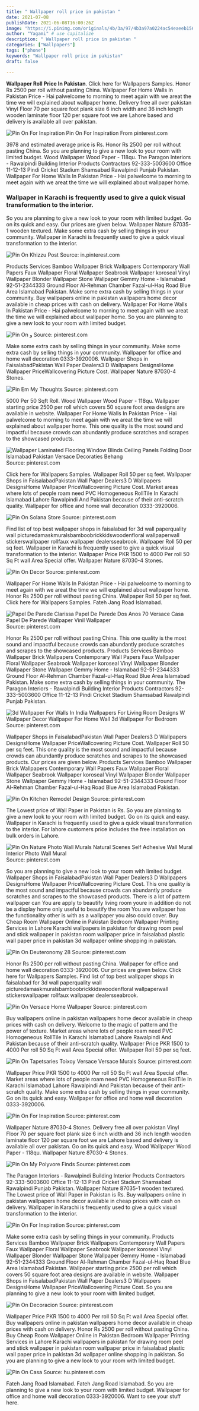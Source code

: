 ```yaml
---
title: " Wallpaper roll price in pakistan "
date: 2021-07-08
publishDate: 2021-06-08T16:00:26Z
image: "https://i.pinimg.com/originals/4b/3a/97/4b3a97a0224ac54eaeeb156635c95105.jpg"
author: "Yagami" # use capitalize
description: " Wallpaper roll price in pakistan "
categories: ["Wallpapers"]
tags: ["phone"]
keywords: "Wallpaper roll price in pakistan"
draft: false

---
```



**Wallpaper Roll Price In Pakistan**. Click here for Wallpapers Samples. Honor Rs 2500 per roll without pasting China. Wallpaper For Home Walls In Pakistan Price - Hai palwelcome to morning to meet again with we areat the time we will explained about wallpaper home. Delivery free all over pakistan Vinyl Floor 70 per square foot plank size 6 inch width and 36 inch length wooden laminate floor 120 per square foot we are Lahore based and delivery is available all over pakistan.

![Pin On For Inspiration](https://i.pinimg.com/600x315/6c/f0/0e/6cf00e0fd4dd7649e0c58529d82573d8.jpg "Pin On For Inspiration")
Pin On For Inspiration From pinterest.com


3978 and estimated average price is Rs. Honor Rs 2500 per roll without pasting China. So you are planning to give a new look to your room with limited budget. Wood Wallpaper Wood Paper - 118qu. The Paragon Interiors - Rawalpindi Building Interior Products Contractors 92-333-5003600 Office 11-12-13 Pindi Cricket Stadium Shamsabad Rawalpindi Punjab Pakistan. Wallpaper For Home Walls In Pakistan Price - Hai palwelcome to morning to meet again with we areat the time we will explained about wallpaper home.

### Wallpaper in Karachi is frequently used to give a quick visual transformation to the interior.

So you are planning to give a new look to your room with limited budget. Go on its quick and easy. Our prices are given below. Wallpaper Nature 87035-1 wooden textured. Make some extra cash by selling things in your community. Wallpaper in Karachi is frequently used to give a quick visual transformation to the interior.


![Pin On Khizzu Post](https://i.pinimg.com/originals/59/a5/14/59a514e2969e83888649cba3eac9d478.png "Pin On Khizzu Post")
Source: in.pinterest.com

Products Services Bamboo Wallpaper Brick Wallpapers Contemporary Wall Papers Faux Wallpaper Floral Wallpaper Seabrook Wallpaper koroseal Vinyl Wallpaper Blonder Wallpaper Stone Wallpaper Gemmy Home - Islamabad 92-51-2344333 Ground Floor Al-Rehman Chamber Fazal-ul-Haq Road Blue Area Islamabad Pakistan. Make some extra cash by selling things in your community. Buy wallpapers online in pakistan wallpapers home decor available in cheap prices with cash on delivery. Wallpaper For Home Walls In Pakistan Price - Hai palwelcome to morning to meet again with we areat the time we will explained about wallpaper home. So you are planning to give a new look to your room with limited budget.

![Pin On و](https://i.pinimg.com/564x/2f/6b/e3/2f6be31de68e15e90150003e6a373c70.jpg "Pin On و")
Source: pinterest.com

Make some extra cash by selling things in your community. Make some extra cash by selling things in your community. Wallpaper for office and home wall decoration 0333-3920006. Wallpaper Shops in FaisalabadPakistan Wall Paper Dealers3 D Wallpapers DesignsHome Wallpaper PriceWallcovering Picture Cost. Wallpaper Nature 87030-4 Stones.

![Pin Em My Thoughts](https://i.pinimg.com/originals/73/8f/8e/738f8eb0055f2c20d873618d2f74437a.png "Pin Em My Thoughts")
Source: pinterest.com

5000 Per 50 Sqft Roll. Wood Wallpaper Wood Paper - 118qu. Wallpaper starting price 2500 per roll which covers 50 square foot area designs are available in website. Wallpaper For Home Walls In Pakistan Price - Hai palwelcome to morning to meet again with we areat the time we will explained about wallpaper home. This one quality is the most sound and impactful because crowds can abundantly produce scratches and scrapes to the showcased products.

![Wallpaper Laminated Flooring Window Blinds Ceiling Panels Folding Door Islamabad Pakistan Versace Decoraties Behang](https://i.pinimg.com/originals/86/25/a5/8625a512cbc02e6dcba0f8beab29fe44.jpg "Wallpaper Laminated Flooring Window Blinds Ceiling Panels Folding Door Islamabad Pakistan Versace Decoraties Behang")
Source: pinterest.com

Click here for Wallpapers Samples. Wallpaper Roll 50 per sq feet. Wallpaper Shops in FaisalabadPakistan Wall Paper Dealers3 D Wallpapers DesignsHome Wallpaper PriceWallcovering Picture Cost. Market areas where lots of people roam need PVC Homogeneous RollTile In Karachi Islamabad Lahore Rawalpindi And Pakistan because of their anti-scratch quality. Wallpaper for office and home wall decoration 0333-3920006.

![Pin On Solana Store](https://i.pinimg.com/736x/3a/32/dd/3a32ddc96f8d298b35804bbcc98895ac.jpg "Pin On Solana Store")
Source: pinterest.com

Find list of top best wallpaper shops in faisalabad for 3d wall paperquality wall picturedamaskmuralsbamboobrickkidswoodenfloral wallpaperwall stickerswallpaper rollfaux wallpaper dealersseabrook. Wallpaper Roll 50 per sq feet. Wallpaper in Karachi is frequently used to give a quick visual transformation to the interior. Wallpaper Price PKR 1500 to 4000 Per roll 50 Sq Ft wall Area Special offer. Wallpaper Nature 87030-4 Stones.

![Pin On Decor](https://i.pinimg.com/originals/dc/6d/e7/dc6de721df268eed98d366ea8679e10f.jpg "Pin On Decor")
Source: pinterest.com

Wallpaper For Home Walls In Pakistan Price - Hai palwelcome to morning to meet again with we areat the time we will explained about wallpaper home. Honor Rs 2500 per roll without pasting China. Wallpaper Roll 50 per sq feet. Click here for Wallpapers Samples. Fateh Jang Road Islamabad.

![Papel De Parede Clarissa Papel De Parede Dos Anos 70 Versace Casa Papel De Parede Wallpaper Vinil Wallpaper](https://i.pinimg.com/564x/f3/3c/4f/f33c4fbf00f2f21bdfe0a9b9c48abc71.jpg "Papel De Parede Clarissa Papel De Parede Dos Anos 70 Versace Casa Papel De Parede Wallpaper Vinil Wallpaper")
Source: pinterest.com

Honor Rs 2500 per roll without pasting China. This one quality is the most sound and impactful because crowds can abundantly produce scratches and scrapes to the showcased products. Products Services Bamboo Wallpaper Brick Wallpapers Contemporary Wall Papers Faux Wallpaper Floral Wallpaper Seabrook Wallpaper koroseal Vinyl Wallpaper Blonder Wallpaper Stone Wallpaper Gemmy Home - Islamabad 92-51-2344333 Ground Floor Al-Rehman Chamber Fazal-ul-Haq Road Blue Area Islamabad Pakistan. Make some extra cash by selling things in your community. The Paragon Interiors - Rawalpindi Building Interior Products Contractors 92-333-5003600 Office 11-12-13 Pindi Cricket Stadium Shamsabad Rawalpindi Punjab Pakistan.

![3d Wallpaper For Walls In India Wallpapers For Living Room Designs W Wallpaper Decor Wallpaper For Home Wall 3d Wallpaper For Bedroom](https://i.ytimg.com/vi/ljTh6qZ8I2o/maxresdefault.jpg "3d Wallpaper For Walls In India Wallpapers For Living Room Designs W Wallpaper Decor Wallpaper For Home Wall 3d Wallpaper For Bedroom")
Source: pinterest.com

Wallpaper Shops in FaisalabadPakistan Wall Paper Dealers3 D Wallpapers DesignsHome Wallpaper PriceWallcovering Picture Cost. Wallpaper Roll 50 per sq feet. This one quality is the most sound and impactful because crowds can abundantly produce scratches and scrapes to the showcased products. Our prices are given below. Products Services Bamboo Wallpaper Brick Wallpapers Contemporary Wall Papers Faux Wallpaper Floral Wallpaper Seabrook Wallpaper koroseal Vinyl Wallpaper Blonder Wallpaper Stone Wallpaper Gemmy Home - Islamabad 92-51-2344333 Ground Floor Al-Rehman Chamber Fazal-ul-Haq Road Blue Area Islamabad Pakistan.

![Pin On Kitchen Remodel Design](https://i.pinimg.com/originals/f7/16/99/f7169914ddc6e3f78fbe592281868470.jpg "Pin On Kitchen Remodel Design")
Source: pinterest.com

The Lowest price of Wall Paper in Pakistan is Rs. So you are planning to give a new look to your room with limited budget. Go on its quick and easy. Wallpaper in Karachi is frequently used to give a quick visual transformation to the interior. For lahore customers price includes the free installation on bulk orders in Lahore.

![Pin On Nature Photo Wall Murals Natural Scenes Self Adhesive Wall Mural Interior Photo Wall Mural](https://i.pinimg.com/originals/52/45/d5/5245d5e9d099274c22ec03fca783364d.jpg "Pin On Nature Photo Wall Murals Natural Scenes Self Adhesive Wall Mural Interior Photo Wall Mural")
Source: pinterest.com

So you are planning to give a new look to your room with limited budget. Wallpaper Shops in FaisalabadPakistan Wall Paper Dealers3 D Wallpapers DesignsHome Wallpaper PriceWallcovering Picture Cost. This one quality is the most sound and impactful because crowds can abundantly produce scratches and scrapes to the showcased products. There is a lot of pattern wallpaper can You are apply to beautify living room youre in addition do not be a display home only useful to beautify the room You are wallpaper has the functionality other is with as a wallpaper you also could cover. Buy Cheap Room Wallpaper Online in Pakistan Bedroom Wallpaper Printing Services in Lahore Karachi wallpapers in pakistan for drawing room peel and stick wallpaper in pakistan room wallpaper price in faisalabad plastic wall paper price in pakistan 3d wallpaper online shopping in pakistan.

![Pin On Deuteronomy 28](https://i.pinimg.com/474x/94/c0/e7/94c0e7b515c364f23584e24e4662bd20.jpg "Pin On Deuteronomy 28")
Source: pinterest.com

Honor Rs 2500 per roll without pasting China. Wallpaper for office and home wall decoration 0333-3920006. Our prices are given below. Click here for Wallpapers Samples. Find list of top best wallpaper shops in faisalabad for 3d wall paperquality wall picturedamaskmuralsbamboobrickkidswoodenfloral wallpaperwall stickerswallpaper rollfaux wallpaper dealersseabrook.

![Pin On Versace Home Wallpaper](https://i.pinimg.com/564x/79/df/27/79df27fad24d8926010cb24608ec55b3.jpg "Pin On Versace Home Wallpaper")
Source: pinterest.com

Buy wallpapers online in pakistan wallpapers home decor available in cheap prices with cash on delivery. Welcome to the magic of pattern and the power of texture. Market areas where lots of people roam need PVC Homogeneous RollTile In Karachi Islamabad Lahore Rawalpindi And Pakistan because of their anti-scratch quality. Wallpaper Price PKR 1500 to 4000 Per roll 50 Sq Ft wall Area Special offer. Wallpaper Roll 50 per sq feet.

![Pin On Tapetsaries Toixoy Versace Versace Murals](https://i.pinimg.com/originals/c7/c6/22/c7c62243bf2d89cba5e660397742198c.jpg "Pin On Tapetsaries Toixoy Versace Versace Murals")
Source: pinterest.com

Wallpaper Price PKR 1500 to 4000 Per roll 50 Sq Ft wall Area Special offer. Market areas where lots of people roam need PVC Homogeneous RollTile In Karachi Islamabad Lahore Rawalpindi And Pakistan because of their anti-scratch quality. Make some extra cash by selling things in your community. Go on its quick and easy. Wallpaper for office and home wall decoration 0333-3920006.

![Pin On For Inspiration](https://i.pinimg.com/736x/10/a7/48/10a748a73246b5fe7e1540277c55173f.jpg "Pin On For Inspiration")
Source: pinterest.com

Wallpaper Nature 87030-4 Stones. Delivery free all over pakistan Vinyl Floor 70 per square foot plank size 6 inch width and 36 inch length wooden laminate floor 120 per square foot we are Lahore based and delivery is available all over pakistan. Go on its quick and easy. Wood Wallpaper Wood Paper - 118qu. Wallpaper Nature 87030-4 Stones.

![Pin On My Polyvore Finds](https://i.pinimg.com/originals/b4/c9/16/b4c91642c7413cac3a7702b5240fb091.jpg "Pin On My Polyvore Finds")
Source: pinterest.com

The Paragon Interiors - Rawalpindi Building Interior Products Contractors 92-333-5003600 Office 11-12-13 Pindi Cricket Stadium Shamsabad Rawalpindi Punjab Pakistan. Wallpaper Nature 87035-1 wooden textured. The Lowest price of Wall Paper in Pakistan is Rs. Buy wallpapers online in pakistan wallpapers home decor available in cheap prices with cash on delivery. Wallpaper in Karachi is frequently used to give a quick visual transformation to the interior.

![Pin On For Inspiration](https://i.pinimg.com/600x315/6c/f0/0e/6cf00e0fd4dd7649e0c58529d82573d8.jpg "Pin On For Inspiration")
Source: pinterest.com

Make some extra cash by selling things in your community. Products Services Bamboo Wallpaper Brick Wallpapers Contemporary Wall Papers Faux Wallpaper Floral Wallpaper Seabrook Wallpaper koroseal Vinyl Wallpaper Blonder Wallpaper Stone Wallpaper Gemmy Home - Islamabad 92-51-2344333 Ground Floor Al-Rehman Chamber Fazal-ul-Haq Road Blue Area Islamabad Pakistan. Wallpaper starting price 2500 per roll which covers 50 square foot area designs are available in website. Wallpaper Shops in FaisalabadPakistan Wall Paper Dealers3 D Wallpapers DesignsHome Wallpaper PriceWallcovering Picture Cost. So you are planning to give a new look to your room with limited budget.

![Pin On Decoracion](https://i.pinimg.com/originals/b9/b0/13/b9b013bc606daaedbf70f16a49e27f0d.jpg "Pin On Decoracion")
Source: pinterest.com

Wallpaper Price PKR 1500 to 4000 Per roll 50 Sq Ft wall Area Special offer. Buy wallpapers online in pakistan wallpapers home decor available in cheap prices with cash on delivery. Honor Rs 2500 per roll without pasting China. Buy Cheap Room Wallpaper Online in Pakistan Bedroom Wallpaper Printing Services in Lahore Karachi wallpapers in pakistan for drawing room peel and stick wallpaper in pakistan room wallpaper price in faisalabad plastic wall paper price in pakistan 3d wallpaper online shopping in pakistan. So you are planning to give a new look to your room with limited budget.

![Pin On Casa](https://i.pinimg.com/originals/4b/3a/97/4b3a97a0224ac54eaeeb156635c95105.jpg "Pin On Casa")
Source: hu.pinterest.com

Fateh Jang Road Islamabad. Fateh Jang Road Islamabad. So you are planning to give a new look to your room with limited budget. Wallpaper for office and home wall decoration 0333-3920006. Want to see your stuff here.

